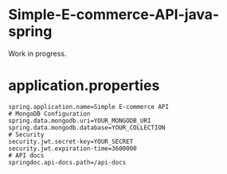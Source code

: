 # Simple-E-commerce-API-java-spring

Work in progress.

# application.properties

```properties
spring.application.name=Simple E-commerce API
# MongoDB Configuration
spring.data.mongodb.uri=YOUR_MONGODB_URI
spring.data.mongodb.database=YOUR_COLLECTION
# Security
security.jwt.secret-key=YOUR_SECRET
security.jwt.expiration-time=3600000
# API docs
springdoc.api-docs.path=/api-docs
```
